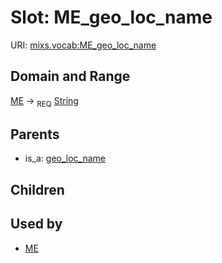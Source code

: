 
# Slot: ME_geo_loc_name




URI: [mixs.vocab:ME_geo_loc_name](https://w3id.org/mixs/vocab/ME_geo_loc_name)


## Domain and Range

[ME](ME.md) ->  <sub>REQ</sub> [String](types/String.md)

## Parents

 *  is_a: [geo_loc_name](geo_loc_name.md)

## Children


## Used by

 * [ME](ME.md)

